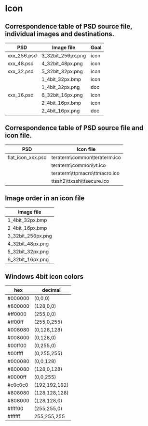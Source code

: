﻿# Icon

## Correspondence table of PSD source file, individual images and destinations.

| PSD         | Image file        | Goal  |
| ----------- | ----------------- | ----- |
| xxx_256.psd | 3_32bit_256px.png | icon  |
| xxx_48.psd  | 4_32bit_48px.png  | icon  |
| xxx_32.psd  | 5_32bit_32px.png  | icon  |
|             | 1_4bit_32px.bmp   | icon  |
|             | 1_4bit_32px.png   | doc   |
| xxx_16.psd  | 6_32bit_16px.png  | icon  |
|             | 2_4bit_16px.bmp   | icon  |
|             | 2_4bit_16px.png   | doc   |

## Correspondence table of PSD source file and icon file.

| PSD               | Icon file                     |
| ----------------- | ----------------------------- |
| flat_icon_xxx.psd | teraterm\common\teraterm.ico  |
|                   | teraterm\common\vt.ico        |
|                   | teraterm\ttpmacro\ttmacro.ico |
|                   | ttssh2\ttxssh\ttsecure.ico    |

## Image order in an icon file

| Image file        |
| ----------------- |
| 1_4bit_32px.bmp   |
| 2_4bit_16px.bmp   |
| 3_32bit_256px.png |
| 4_32bit_48px.png  |
| 5_32bit_32px.png  |
| 6_32bit_16px.png  |

## Windows 4bit icon colors

| hex     | decimal       |
| ------- | ------------- |
| #000000 | (0,0,0)       |
| #800000 | (128,0,0)     |
| #ff0000 | (255,0,0)     |
| #ff00ff | (255,0,255)   |
| #008080 | (0,128,128)   |
| #008000 | (0,128,0)     |
| #00ff00 | (0,255,0)     |
| #00ffff | (0,255,255)   |
| #000080 | (0,0,128)     |
| #800080 | (128,0,128)   |
| #0000ff | (0,0,255)     |
| #c0c0c0 | (192,192,192) |
| #808080 | (128,128,128) |
| #808000 | (128,128,0)   |
| #ffff00 | (255,255,0)   |
| #ffffff | 255,255,255   |

